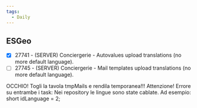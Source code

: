 ```yaml
---
tags:
  - Daily
---
```


## ESGeo

- [x]  27741 - (SERVER) Conciergerie - Autovalues upload translations (no more default language).
- [ ] 27745 - (SERVER) Conciergerie - Mail templates upload translations (no more default language).

OCCHIO! Togli la tavola tmpMails e rendila temporanea!!!
Attenzione! Errore su entrambe i task:
Nei repository le lingue sono state cablate.
Ad esempio: short idLanguage = 2;
